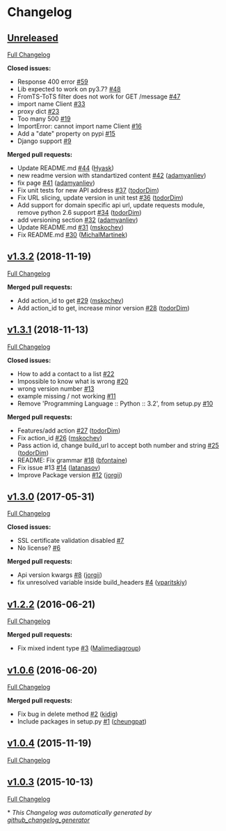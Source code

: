 # Changelog

## [Unreleased](https://github.com/mailjet/mailjet-apiv3-python/tree/HEAD)

[Full Changelog](https://github.com/mailjet/mailjet-apiv3-python/compare/v1.3.2...HEAD)

**Closed issues:**

- Response 400 error [\#59](https://github.com/mailjet/mailjet-apiv3-python/issues/59)
- Lib expected to work on py3.7? [\#48](https://github.com/mailjet/mailjet-apiv3-python/issues/48)
- FromTS-ToTS filter does not work for GET /message [\#47](https://github.com/mailjet/mailjet-apiv3-python/issues/47)
- import name Client [\#33](https://github.com/mailjet/mailjet-apiv3-python/issues/33)
- proxy dict [\#23](https://github.com/mailjet/mailjet-apiv3-python/issues/23)
- Too many 500 [\#19](https://github.com/mailjet/mailjet-apiv3-python/issues/19)
- ImportError: cannot import name Client [\#16](https://github.com/mailjet/mailjet-apiv3-python/issues/16)
- Add a "date" property on pypi [\#15](https://github.com/mailjet/mailjet-apiv3-python/issues/15)
- Django support [\#9](https://github.com/mailjet/mailjet-apiv3-python/issues/9)

**Merged pull requests:**

- Update README.md [\#44](https://github.com/mailjet/mailjet-apiv3-python/pull/44) ([Hyask](https://github.com/Hyask))
- new readme version with standartized content [\#42](https://github.com/mailjet/mailjet-apiv3-python/pull/42) ([adamyanliev](https://github.com/adamyanliev))
- fix page [\#41](https://github.com/mailjet/mailjet-apiv3-python/pull/41) ([adamyanliev](https://github.com/adamyanliev))
- Fix unit tests for new API address [\#37](https://github.com/mailjet/mailjet-apiv3-python/pull/37) ([todorDim](https://github.com/todorDim))
- Fix URL slicing, update version in unit test [\#36](https://github.com/mailjet/mailjet-apiv3-python/pull/36) ([todorDim](https://github.com/todorDim))
- Add support for domain specific api url, update requests module, remove python 2.6 support [\#34](https://github.com/mailjet/mailjet-apiv3-python/pull/34) ([todorDim](https://github.com/todorDim))
- add versioning section [\#32](https://github.com/mailjet/mailjet-apiv3-python/pull/32) ([adamyanliev](https://github.com/adamyanliev))
- Update README.md [\#31](https://github.com/mailjet/mailjet-apiv3-python/pull/31) ([mskochev](https://github.com/mskochev))
- Fix README.md [\#30](https://github.com/mailjet/mailjet-apiv3-python/pull/30) ([MichalMartinek](https://github.com/MichalMartinek))

## [v1.3.2](https://github.com/mailjet/mailjet-apiv3-python/tree/v1.3.2) (2018-11-19)

[Full Changelog](https://github.com/mailjet/mailjet-apiv3-python/compare/v1.3.1...v1.3.2)

**Merged pull requests:**

- Add action\_id to get [\#29](https://github.com/mailjet/mailjet-apiv3-python/pull/29) ([mskochev](https://github.com/mskochev))
- Add action\_id to get, increase minor version [\#28](https://github.com/mailjet/mailjet-apiv3-python/pull/28) ([todorDim](https://github.com/todorDim))

## [v1.3.1](https://github.com/mailjet/mailjet-apiv3-python/tree/v1.3.1) (2018-11-13)

[Full Changelog](https://github.com/mailjet/mailjet-apiv3-python/compare/v1.3.0...v1.3.1)

**Closed issues:**

- How to add a contact to a list [\#22](https://github.com/mailjet/mailjet-apiv3-python/issues/22)
- Impossible to know what is wrong [\#20](https://github.com/mailjet/mailjet-apiv3-python/issues/20)
- wrong version number [\#13](https://github.com/mailjet/mailjet-apiv3-python/issues/13)
- example missing / not working [\#11](https://github.com/mailjet/mailjet-apiv3-python/issues/11)
- Remove 'Programming Language :: Python :: 3.2', from setup.py [\#10](https://github.com/mailjet/mailjet-apiv3-python/issues/10)

**Merged pull requests:**

- Features/add action [\#27](https://github.com/mailjet/mailjet-apiv3-python/pull/27) ([todorDim](https://github.com/todorDim))
- Fix action\_id [\#26](https://github.com/mailjet/mailjet-apiv3-python/pull/26) ([mskochev](https://github.com/mskochev))
- Pass action id, change build\_url to accept both number and string [\#25](https://github.com/mailjet/mailjet-apiv3-python/pull/25) ([todorDim](https://github.com/todorDim))
- README: Fix grammar [\#18](https://github.com/mailjet/mailjet-apiv3-python/pull/18) ([bfontaine](https://github.com/bfontaine))
- Fix issue \#13 [\#14](https://github.com/mailjet/mailjet-apiv3-python/pull/14) ([latanasov](https://github.com/latanasov))
- Improve Package version [\#12](https://github.com/mailjet/mailjet-apiv3-python/pull/12) ([jorgii](https://github.com/jorgii))

## [v1.3.0](https://github.com/mailjet/mailjet-apiv3-python/tree/v1.3.0) (2017-05-31)

[Full Changelog](https://github.com/mailjet/mailjet-apiv3-python/compare/v1.2.2...v1.3.0)

**Closed issues:**

- SSL certificate validation disabled [\#7](https://github.com/mailjet/mailjet-apiv3-python/issues/7)
- No license? [\#6](https://github.com/mailjet/mailjet-apiv3-python/issues/6)

**Merged pull requests:**

- Api version kwargs [\#8](https://github.com/mailjet/mailjet-apiv3-python/pull/8) ([jorgii](https://github.com/jorgii))
- fix unresolved variable inside build\_headers [\#4](https://github.com/mailjet/mailjet-apiv3-python/pull/4) ([vparitskiy](https://github.com/vparitskiy))

## [v1.2.2](https://github.com/mailjet/mailjet-apiv3-python/tree/v1.2.2) (2016-06-21)

[Full Changelog](https://github.com/mailjet/mailjet-apiv3-python/compare/v1.0.6...v1.2.2)

**Merged pull requests:**

- Fix mixed indent type [\#3](https://github.com/mailjet/mailjet-apiv3-python/pull/3) ([Malimediagroup](https://github.com/Malimediagroup))

## [v1.0.6](https://github.com/mailjet/mailjet-apiv3-python/tree/v1.0.6) (2016-06-20)

[Full Changelog](https://github.com/mailjet/mailjet-apiv3-python/compare/v1.0.4...v1.0.6)

**Merged pull requests:**

- Fix bug in delete method [\#2](https://github.com/mailjet/mailjet-apiv3-python/pull/2) ([kidig](https://github.com/kidig))
- Include packages in setup.py [\#1](https://github.com/mailjet/mailjet-apiv3-python/pull/1) ([cheungpat](https://github.com/cheungpat))

## [v1.0.4](https://github.com/mailjet/mailjet-apiv3-python/tree/v1.0.4) (2015-11-19)

[Full Changelog](https://github.com/mailjet/mailjet-apiv3-python/compare/v1.0.3...v1.0.4)

## [v1.0.3](https://github.com/mailjet/mailjet-apiv3-python/tree/v1.0.3) (2015-10-13)

[Full Changelog](https://github.com/mailjet/mailjet-apiv3-python/compare/19cf9a00a948e84de4842b51b0336e978f7a849f...v1.0.3)



\* *This Changelog was automatically generated by [github_changelog_generator](https://github.com/github-changelog-generator/github-changelog-generator)*
